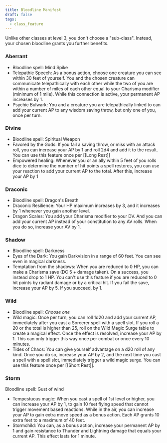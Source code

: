 ```yaml
---
title: Bloodline Manifest
draft: false
tags:
  - class_feature
---
```

Unlike other classes at level 3, you don't choose a "sub-class". Instead, your chosen bloodline grants you further benefits.

### Aberrant
- Bloodline spell: Mind Spike
- Telepathic Speech: As a bonus action, choose one creature you can see within 30 feet of yourself. You and the chosen creature can communicate telepathically with each other while the two of you are within a number of miles of each other equal to your Charisma modifier (minimum of 1 mile). While this connection is active, your permanent AP increases by 1.
- Psychic Bulwark: You and a creature you are telepathically linked to can add your current AP to any wisdom saving throw, but only one of you, once per turn.

### Divine 
- Bloodline spell: Spiritual Weapon
- Favored by the Gods: If you fail a saving throw, or miss with an attack roll, you can increase your AP by 1 and roll 2d4 and add it to the result. You can use this feature once per [[Long Rest]]
- Empowered healing: Whenever you or an ally within 5 feet of you rolls dice to determine the number of hit points a spell restores, you can use your reaction to add your current AP to the total. After this, increase your AP by 1

### Draconic
- Bloodline spell: Dragon's Breath
- Draconic Resilience: Your HP maximum increases by 3, and it increases by 1 whenever you gain another level.
- Dragon Scales: You add your Charisma modifier to your DV. And you can add your current AP instead of your constitution to any AV rolls. When you do so, increase your AV by 1.

### Shadow
- Bloodline spell: Darkness
- Eyes of the Dark: You gain Darkvision in a range of 60 feet. You can see even in magical darkness.
- Temptation from the shadows: When you are reduced to 0 HP, you can make a Charisma save (DC 5 + damage taken). On a success, you instead drop to 1 HP. You can't use this feature if you are reduced to 0 hit points by radiant damage or by a critical hit. If you fail the save, increase your AP by 5. If you succeed, by 1.

### Wild
- Bloodline spell: *Choose one* 
- Wild magic: Once per turn, you can roll 1d20 and add your current AP, immediately after you cast a Sorcerer spell with a spell slot. If you roll a 20 or the total is higher than 25, roll on the Wild Magic Surge table to create a magical effect. Once the effect is resolved, increase your AP by 1. This can only trigger this way once per combat or once every 10 minutes.
- Tides of Chaos: You can give yourself advantage on a d20 roll of any kind. Once you do so, increase your AP by 2, and the next time you cast a spell with a spell slot, immediately trigger a wild magic surge. You can use this feature once per [[Short Rest]]. 

### Storm
Bloodline spell: Gust of wind
- Tempestuous magic: When you cast a spell of 1st level or higher, you can increase your AP by 1, to gain 10 feet flying speed that cannot trigger movement based reactions. While in the air, you can increase your AP to gain extra move speed as a bonus action. Each AP grants 10 extra feet to a maximum of 40 feet.
- Stormchild: You can, as a bonus action, increase your permanent AP by 1 and gain resistance to Thunder and Lightning damage that equals your current AP. This effect lasts for 1 minute. 